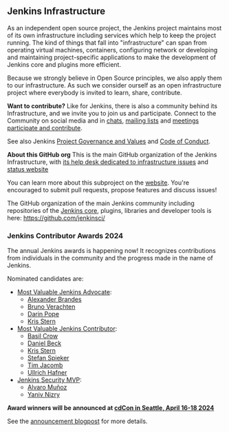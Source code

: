## Jenkins Infrastructure

As an independent open source project, the Jenkins project maintains most of its own infrastructure including services which help to keep the project running. The kind of things that fall into "infrastructure" can span from operating virtual machines, containers, configuring network or developing and maintaining project-specific applications to make the development of Jenkins core and plugins more efficient.

Because we strongly believe in Open Source principles, we also apply them to our infrastructure. As such we consider ourself as an open infrastructure project where everybody is invited to learn, share, contribute.

**Want to contribute?**
Like for Jenkins, there is also a community behind its Infrastructure, and we invite you to join us and participate.
Connect to the Community on social media and in [chats](https://www.jenkins.io/chat/#jenkins-infra/), [mailing lists](https://www.jenkins.io/mailing-lists/#infralists-jenkins-ci-org/) and [meetings](https://www.jenkins.io/projects/infrastructure/#meetings)
[participate and contribute](https://www.jenkins.io/projects/infrastructure/#contributing).

See also Jenkins [Project Governance and Values](https://www.jenkins.io/project/governance/) and [Code of Conduct](https://www.jenkins.io/project/conduct/).

**About this GitHub org**
This is the main GitHub organization of the Jenkins Infrastructure, with [its help desk dedicated to infrastructure issues](https://github.com/jenkins-infra/helpdesk) and [status website](https://status.jenkins.io/)

You can learn more about this subproject on the [website](https://www.jenkins.io/projects/infrastructure/). You're encouraged to submit pull requests, propose features and discuss issues!

The GitHub organization of the main Jenkins community including repositories of the [Jenkins core](https://github.com/jenkinsci/jenkins), plugins, libraries and developer tools is here:
https://github.com/jenkinsci/

### Jenkins Contributor Awards 2024

The annual Jenkins awards is happening now! It recognizes contributions from individuals in the community and the progress made in the name of Jenkins.  

Nominated candidates are:
- [Most Valuable Jenkins Advocate](https://github.com/jenkins-infra/jenkins.io/issues/7030):
  - [Alexander Brandes](https://github.com/NotMyFault)
  - [Bruno Verachten](https://github.com/gounthar)
  - [Darin Pope](https://github.com/darinpope)
  - [Kris Stern](https://github.com/krisstern)
- [Most Valuable Jenkins Contributor](https://github.com/jenkins-infra/jenkins.io/issues/7028):
  - [Basil Crow](https://github.com/basil)
  - [Daniel Beck](https://github.com/daniel-beck)
  - [Kris Stern](https://github.com/krisstern)
  - [Stefan Spieker](https://github.com/StefanSpieker)
  - [Tim Jacomb](https://github.com/timja)
  - [Ullrich Hafner](https://github.com/uhafner)
- [Jenkins Security MVP](https://github.com/jenkins-infra/jenkins.io/issues/7029):
  - [Alvaro Muñoz](https://github.com/pwntester)
  - [Yaniv Nizry](https://github.com/Yaniv-git)

**Award winners will be announced at [cdCon in Seattle, April 16-18 2024](https://cd.foundation/cdcon-2024/)**

See the [announcement blogpost](https://www.jenkins.io/blog/2024/01/29/nominate-someone-2024-jenkins-contributor-awards/) for more details.
